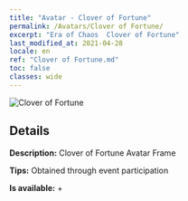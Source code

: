 ```yaml
---
title: "Avatar - Clover of Fortune"
permalink: /Avatars/Clover of Fortune/
excerpt: "Era of Chaos  Clover of Fortune"
last_modified_at: 2021-04-28
locale: en
ref: "Clover of Fortune.md"
toc: false
classes: wide
---
```

 ![Clover of Fortune](/images/a/avatarFrame_96.png)

## Details

 **Description:** Clover of Fortune Avatar Frame 

 **Tips:** Obtained through event participation 

 **Is available:**  + 

